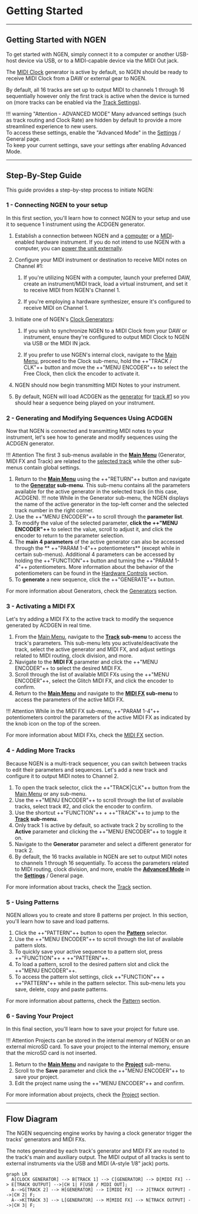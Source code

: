 # Getting Started

---

## Getting Started with NGEN

To get started with NGEN, simply connect it to a computer or another USB-host device via USB, or to a MIDI-capable device via the MIDI Out jack.

The [MIDI Clock](clockgen.md#midi-clock) generator is active by default, so NGEN should be ready to receive MIDI Clock from a DAW or external gear to NGEN. 

By default, all 16 tracks are set up to output MIDI to channels 1 through 16 sequentially however only the first track is active when the device is turned on (more tracks can be enabled via the [Track Settings](track.md#track-settings)). 


!!! warning "Attention - ADVANCED MODE"
      Many advanced settings (such as track routing and Clock Rate) are hidden by default to provide a more streamlined experience to new users.   
      To access these settings, enable the "Advanced Mode" in the [Settings](settings.md) / General page.  
      To keep your current settings, save your settings after enabling Advanced Mode.

---


## Step-By-Step Guide

This guide provides a step-by-step process to initiate NGEN:

### 1 - Connecting NGEN to your setup

In this first section, you'll learn how to connect NGEN to your setup and use it to sequence 1 instrument using the ACDGEN generator.

1. Establish a connection between NGEN and a [computer](setup.md#connecting-via-usb) or a [MIDI](setup.md#connecting-via-midi)-enabled hardware instrument. If you do not intend to use NGEN with a computer, you can [power the unit externally](setup.md#powering-ngen-externally).

2. Configure your MIDI instrument or destination to receive MIDI notes on Channel #1:

      1. If you're utilizing NGEN with a computer, launch your preferred DAW, create an instrument/MIDI track, load a virtual instrument, and set it to receive MIDI from NGEN's Channel 1.

      2. If you're employing a hardware synthesizer, ensure it's configured to receive MIDI on Channel 1.

3. Initiate one of NGEN's [Clock Generators](clockgen.md):

      1. If you wish to synchronize NGEN to a MIDI Clock from your DAW or instrument, ensure they're configured to output MIDI Clock to NGEN via USB or the MIDI IN jack.
      
      2. If you prefer to use NGEN's internal clock, navigate to the [Main Menu](menunavigation.md#main-menu), proceed to the Clock sub-menu, hold the ++"TRACK / CLK"++ button and move the ++"MENU ENCODER"++ to select the Free Clock, then click the encoder to activate it.

4. NGEN should now begin transmitting MIDI Notes to your instrument.

5. By default, NGEN will load ACDGEN as the [generator](generators.md) for [track #1](track.md) so you should hear a sequence being played on your instrument.

### 2 - Generating and Modifying Sequences Using ACDGEN

Now that NGEN is connected and transmitting MIDI notes to your instrument, let's see how to generate and modify sequences using the ACDGEN generator.

!!! Attention
      The first 3 sub-menus available in the **[Main Menu](menunavigation.md#main-menu)** (Generator, MIDI FX and Track) are related to the [selected track](track.md) while the other sub-menus contain global settings.

1. Return to the **[Main Menu](menunavigation.md#main-menu)** using the ++"RETURN"++ button and navigate to the **[Generator](generators.md) sub-menu**. This sub-menu contains all the parameters available for the active generator in the selected track (in this case, ACDGEN).
!!! note
      While in the Generator sub-menu, the NGEN displays the name of the active generator in the top-left corner and the selected track number in the right corner.
1. Use the ++"MENU ENCODER"++ to scroll through the **parameter list**. 
2. To modify the value of the selected parameter, **click the ++"MENU ENCODER"++** to select the value, scroll to adjust it, and click the encoder to return to the parameter selection.
3. The **main 4 parameters** of the active generator can also be accessed through the ** ++"PARAM 1-4"++ potentiometers** (except while in certain sub-menus). Additional 4 parameters can be accessed by holding the ++"FUNCTION"++ button and turning the ++"PARAM 1-4"++ potentiometers. More information about the behavior of the potentiometers can be found in the [Hardware Controls](hardwarecontrols.md#knobs) section.
4. To **generate** a new sequence, click the ++"GENERATE"++ button.

For more information about Generators, check the [Generators](generators.md) section.

### 3 - Activating a MIDI FX

Let's try adding a MIDI FX to the active track to modify the sequence generated by ACDGEN in real time.

1. From the [Main Menu](menunavigation.md#main-menu), navigate to the **[Track](track.md) sub-menu** to access the track's parameters. This sub-menu lets you activate/deactivate the track, select the active generator and MIDI FX, and adjust settings related to MIDI routing, clock division, and more.
2. Navigate to the **MIDI FX** parameter and click the ++"MENU ENCODER"++ to select the desired MIDI FX.
3. Scroll through the list of available MIDI FXs using the ++"MENU ENCODER"++, select the Glitch MIDI FX, and click the encoder to confirm.
4. Return to the **[Main Menu](menunavigation.md#main-menu)** and navigate to the **[MIDI FX](midifx.md) sub-menu** to access the parameters of the active MIDI FX.

!!! Attention
      While in the MIDI FX sub-menu, ++"PARAM 1-4"++ potentiometers control the parameters of the active MIDI FX as indicated by the knob icon on the top of the screen.

For more information about MIDI FXs, check the [MIDI FX](midifx.md) section.

### 4 - Adding More Tracks

Because NGEN is a multi-track sequencer, you can switch between tracks to edit their parameters and sequences.
Let's add a new track and configure it to output MIDI notes to Channel 2.

1. To open the track selector, click the ++"TRACK|CLK"++ button from the [Main Menu](menunavigation.md#main-menu) or any sub-menu.
2. Use the ++"MENU ENCODER"++ to scroll through the list of available tracks, select track #2, and click the encoder to confirm.
3. Use the shortcut ++"FUNCTION"++ + ++"TRACK"++ to jump to the **[Track](track.md) sub-menu**.
4. Only track 1 is active by default, so activate track 2 by scrolling to the **Active** parameter and clicking the ++"MENU ENCODER"++ to toggle it on.
5. Navigate to the **Generator** parameter and select a different generator for track 2.
6. By default, the 16 tracks available in NGEN are set to output MIDI notes to channels 1 through 16 sequentially. To access the parameters related to MIDI routing, clock division, and more, enable the **[Advanced Mode](settings.md)** in the **[Settings](settings.md)** / General page.

For more information about tracks, check the [Track](track.md) section.

### 5 - Using Patterns

NGEN allows you to create and store 8 patterns per project. In this section, you'll learn how to save and load patterns.

1. Click the ++"PATTERN"++ button to open the **[Pattern](pattern.md)** selector.
2. Use the ++"MENU ENCODER"++ to scroll through the list of available pattern slots.
3. To quickly save your active sequence to a pattern slot, press ++"FUNCTION"++ + ++"PATTERN"++.
4. To load a pattern, scroll to the desired pattern slot and click the ++"MENU ENCODER"++.
5. To access the pattern slot settings, click ++"FUNCTION"++ + ++"PATTERN"++ while in the pattern selector. This sub-menu lets you save, delete, copy and paste patterns.

For more information about patterns, check the [Pattern](pattern.md) section.

### 6 - Saving Your Project

In this final section, you'll learn how to save your project for future use.

!!! Attention
      Projects can be stored in the internal memory of NGEN or on an external microSD card. To save your project to the internal memory, ensure that the microSD card is not inserted.

1. Return to the **[Main Menu](menunavigation.md#main-menu)** and navigate to the **[Project](projects.md)** sub-menu.
2. Scroll to the **Save** parameter and click the ++"MENU ENCODER"++ to save your project.
3. Edit the project name using the ++"MENU ENCODER"++ and confirm.

For more information about projects, check the [Project](projects.md) section.

---

## Flow Diagram

The NGEN sequencing engine works by having a clock generator trigger the tracks' generators and MIDI FXs.

The notes generated by each track's generator and MIDI FX are routed to the track's main and auxiliary output. The MIDI output of all tracks is sent to external instruments via the USB and MIDI (A-style 1/8" jack) ports.

``` mermaid
graph LR
  A[CLOCK GENERATOR] --> B[TRACK 1] --> C[GENERATOR] --> D[MIDI FX] --> E[TRACK OUTPUT] -->|CH 1| F[USB / MIDI OUT];
  A-->G[TRACK 2] --> H[GENERATOR] --> I[MIDI FX] --> J[TRACK OUTPUT] -->|CH 2| F;
  A-->K[TRACK 3] --> L[GENERATOR] --> M[MIDI FX] --> N[TRACK OUTPUT] -->|CH 3| F;
```
